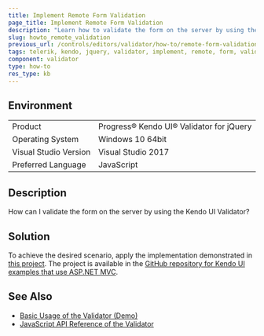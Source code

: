 ```yaml
---
title: Implement Remote Form Validation
page_title: Implement Remote Form Validation 
description: "Learn how to validate the form on the server by using the Kendo UI Validator."
slug: howto_remote_validation
previous_url: /controls/editors/validator/how-to/remote-form-validation
tags: telerik, kendo, jquery, validator, implement, remote, form, validation
component: validator
type: how-to
res_type: kb
---
```


## Environment

<table>
 <tr>
  <td>Product</td>
  <td>Progress® Kendo UI® Validator for jQuery</td>
 </tr>
 <tr>
  <td>Operating System</td>
  <td>Windows 10 64bit</td>
 </tr>
 <tr>
  <td>Visual Studio Version</td>
  <td>Visual Studio 2017</td>
 </tr>
 <tr>
  <td>Preferred Language</td>
  <td>JavaScript</td>
 </tr>
</table>

## Description

How can I validate the form on the server by using the Kendo UI Validator?

## Solution

To achieve the desired scenario, apply the implementation demonstrated in [this project](https://github.com/telerik/kendo-examples-asp-net-mvc/tree/master/validator-remotevalidation). The project is available in the [GitHub repository for Kendo UI examples that use ASP.NET MVC](https://github.com/telerik/kendo-examples-asp-net-mvc).

## See Also

* [Basic Usage of the Validator (Demo)](https://demos.telerik.com/kendo-ui/validator/index)
* [JavaScript API Reference of the Validator](/api/javascript/ui/validator)
